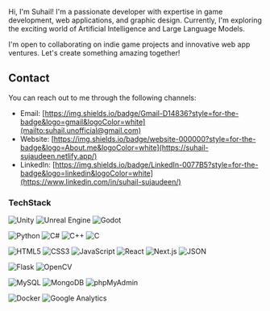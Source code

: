 Hi, I'm Suhail! I'm a passionate developer with expertise in game development, web applications, and graphic design. Currently, I'm exploring the exciting world of Artificial Intelligence and Large Language Models.

I'm open to collaborating on indie game projects and innovative web app ventures. Let's create something amazing together!


## Contact
You can reach out to me through the following channels:
- Email: [https://img.shields.io/badge/Gmail-D14836?style=for-the-badge&logo=gmail&logoColor=white](mailto:suhail.unofficial@gmail.com)
- Website: [https://img.shields.io/badge/website-000000?style=for-the-badge&logo=About.me&logoColor=white](https://suhail-sujaudeen.netlify.app/)
- LinkedIn: [https://img.shields.io/badge/LinkedIn-0077B5?style=for-the-badge&logo=linkedin&logoColor=white](https://www.linkedin.com/in/suhail-sujaudeen/)


### TechStack
![Unity](https://img.shields.io/badge/Unity-100000?style=for-the-badge&logo=unity&logoColor=white)
![Unreal Engine](https://img.shields.io/badge/-Unreal%20Engine-313131?style=for-the-badge&logo=unreal-engine&logoColor=white)
![Godot](https://img.shields.io/badge/Godot-478CBF?style=for-the-badge&logo=GodotEngine&logoColor=white)

![Python](https://img.shields.io/badge/Python-FFD43B?style=for-the-badge&logo=python&logoColor=blue)
![C#](https://img.shields.io/badge/C%23-239120?style=for-the-badge&logo=csharp&logoColor=white)
![C++](https://img.shields.io/badge/C%2B%2B-00599C?style=for-the-badge&logo=c%2B%2B&logoColor=white)
![C](https://img.shields.io/badge/C-00599C?style=for-the-badge&logo=c&logoColor=white)

![HTML5](https://img.shields.io/badge/HTML5-E34F26?style=for-the-badge&logo=html5&logoColor=white)
![CSS3](https://img.shields.io/badge/CSS3-1572B6?style=for-the-badge&logo=css3&logoColor=white)
![JavaScript](https://img.shields.io/badge/JavaScript-323330?style=for-the-badge&logo=javascript&logoColor=F7DF1E)
![React](https://img.shields.io/badge/React-20232A?style=for-the-badge&logo=react&logoColor=61DAFB)
![Next.js](https://img.shields.io/badge/next%20js-000000?style=for-the-badge&logo=nextdotjs&logoColor=white)
![JSON](https://img.shields.io/badge/json-5E5C5C?style=for-the-badge&logo=json&logoColor=white)

![Flask](https://img.shields.io/badge/Flask-000000?style=for-the-badge&logo=flask&logoColor=white)
![OpenCV](https://img.shields.io/badge/OpenCV-27338e?style=for-the-badge&logo=OpenCV&logoColor=white)

![MySQL](https://img.shields.io/badge/MySQL-005C84?style=for-the-badge&logo=mysql&logoColor=white)
![MongoDB](https://img.shields.io/badge/MongoDB-4EA94B?style=for-the-badge&logo=mongodb&logoColor=white)
![phpMyAdmin](https://img.shields.io/badge/phpmyadmin-6C78AF?style=for-the-badge&logo=phpmyadmin&logoColor=white)

![Docker](https://img.shields.io/badge/Docker-2CA5E0?style=for-the-badge&logo=docker&logoColor=white)
![Google Analytics](https://img.shields.io/badge/Google%20Analytics-E37400?style=for-the-badge&logo=google%20analytics&logoColor=white)
